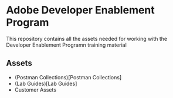 # Adobe Developer Enablement Program

This repository contains all the assets needed for working with the Developer Enablement Programn training material


## Assets

- (Postman Collections)[Postman Collections]
- (Lab Guides)[Lab Guides]
- Customer Assets


